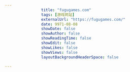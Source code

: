 ---
                title: "fugugames.com"
                tags: [游戏网站]
                externalUrl: "https://fugugames.com/"
                date: 9971-08-08
                showDate: false
                showAuthor: false
                showReadingTime: false
                showEdit: false
                showLikes: false
                showViews: false
                layoutBackgroundHeaderSpace: false
                ---

